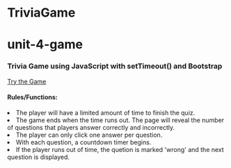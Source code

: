 # TriviaGame
# unit-4-game
<h3>Trivia Game using JavaScript with setTimeout() and Bootstrap</h3>
<a href="https://cgriffinhub.github.io/TriviaGame/" target="_blank">Try the Game</a>
<h4>Rules/Functions:</h4>
<li>The player will have a limited amount of time to finish the quiz.</li>
<li>The game ends when the time runs out. The page will reveal the number of questions that players answer correctly and incorrectly.</li>
<li>The player can only click one answer per question.</li>
<li>With each question, a countdown timer begins.</li>
<li>If the player runs out of time, the quetion is marked 'wrong' and the next question is displayed.</li>



